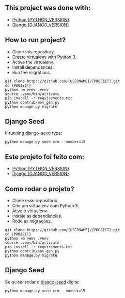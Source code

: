 ## This project was done with:

* [Python {PYTHON_VERSION}](https://www.python.org/)
* [Django {DJANGO_VERSION}](https://www.djangoproject.com/)

## How to run project?

* Clone this repository.
* Create virtualenv with Python 3.
* Active the virtualenv.
* Install dependences.
* Run the migrations.

```
git clone https://github.com/{USERNAME}/{PROJECT}.git
cd {PROJECT}
python -m venv .venv
source .venv/bin/activate
pip install -r requirements.txt
python contrib/env_gen.py
python manage.py migrate
```

## Django Seed

if running [django-seed](https://github.com/Brobin/django-seed) type:

```
python manage.py seed crm --number=15
```


## Este projeto foi feito com:

* [Python {PYTHON_VERSION}](https://www.python.org/)
* [Django {DJANGO_VERSION}](https://www.djangoproject.com/)

## Como rodar o projeto?

* Clone esse repositório.
* Crie um virtualenv com Python 3.
* Ative o virtualenv.
* Instale as dependências.
* Rode as migrações.

```
git clone https://github.com/{USERNAME}/{PROJECT}.git
cd {PROJECT}
python -m venv .venv
source .venv/bin/activate
pip install -r requirements.txt
python contrib/env_gen.py
python manage.py migrate
```


## Django Seed

Se quiser rodar o [django-seed](https://github.com/Brobin/django-seed) digite:

```
python manage.py seed crm --number=15
```
